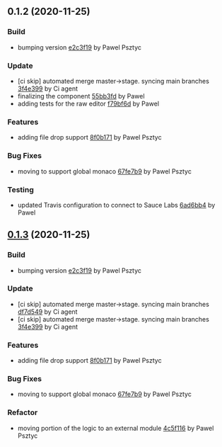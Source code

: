 <a name="0.1.2"></a>
## 0.1.2 (2020-11-25)

### Build

* bumping version [e2c3f19](https://github.com/advanced-rest-client/body-editor/commit/e2c3f19e819d0df01e15cfaa19a59a0c19a6f257) by Pawel Psztyc


### Update

* [ci skip] automated merge master->stage. syncing main branches [3f4e399](https://github.com/advanced-rest-client/body-editor/commit/3f4e399bb13db9b2448b5665778cdfaca8c165dc) by Ci agent
* finalizing the component [55bb3fd](https://github.com/advanced-rest-client/body-editor/commit/55bb3fda808a653abde777d2c80f01c8e78153a1) by Pawel
* adding tests for the raw editor [f79bf6d](https://github.com/advanced-rest-client/body-editor/commit/f79bf6da686446c1229d687ace357585cb54dc51) by Pawel


### Features

* adding file drop support [8f0b171](https://github.com/advanced-rest-client/body-editor/commit/8f0b171d119c654388ce7c3fc7d22749d89cd2ac) by Pawel Psztyc


### Bug Fixes

* moving to support global monaco [67fe7b9](https://github.com/advanced-rest-client/body-editor/commit/67fe7b946be5e207aeab00f02d720ff69d361163) by Pawel Psztyc


### Testing

* updated Travis configuration to connect to Sauce Labs [6ad6bb4](https://github.com/advanced-rest-client/body-editor/commit/6ad6bb421a90a68b8bb3d2b02f7a08b76ec79f25) by Pawel


<a name="0.1.3"></a>
## [0.1.3](https://github.com/advanced-rest-client/body-editor/compare/0.1.0...0.1.3) (2020-11-25)

### Build

* bumping version [e2c3f19](https://github.com/advanced-rest-client/body-editor/commit/e2c3f19e819d0df01e15cfaa19a59a0c19a6f257) by Pawel Psztyc


### Update

* [ci skip] automated merge master->stage. syncing main branches [df7d549](https://github.com/advanced-rest-client/body-editor/commit/df7d54901932f1e8bdc524c1ba14812451abd163) by Ci agent
* [ci skip] automated merge master->stage. syncing main branches [3f4e399](https://github.com/advanced-rest-client/body-editor/commit/3f4e399bb13db9b2448b5665778cdfaca8c165dc) by Ci agent


### Features

* adding file drop support [8f0b171](https://github.com/advanced-rest-client/body-editor/commit/8f0b171d119c654388ce7c3fc7d22749d89cd2ac) by Pawel Psztyc


### Bug Fixes

* moving to support global monaco [67fe7b9](https://github.com/advanced-rest-client/body-editor/commit/67fe7b946be5e207aeab00f02d720ff69d361163) by Pawel Psztyc


### Refactor

* moving portion of the logic to an external module [4c5f116](https://github.com/advanced-rest-client/body-editor/commit/4c5f1162258aad9530d544bb1b4e1a2a6b4b5007) by Pawel Psztyc


